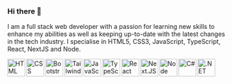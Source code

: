 ### Hi there 👋

I am a full stack web developer with a passion for learning new skills to enhance my abilities as well as keeping up-to-date with the latest changes in the tech industry. I specialise in HTML5, CSS3, JavaScript, TypeScript, React, NextJS and Node.

<img src="https://cdn.jsdelivr.net/gh/devicons/devicon/icons/html5/html5-original-wordmark.svg" alt="HTML" width=40 align="left" />
<img src="https://cdn.jsdelivr.net/gh/devicons/devicon/icons/css3/css3-original-wordmark.svg" alt="CSS" width=40 align="left" />
<img src="https://cdn.jsdelivr.net/gh/devicons/devicon/icons/bootstrap/bootstrap-original.svg" alt="Bootstrap" width=40 align="left" />
<img src="https://cdn.jsdelivr.net/gh/devicons/devicon/icons/tailwindcss/tailwindcss-plain.svg" alt="TailwindCSS" width=40 align="left" />
<img src="https://cdn.jsdelivr.net/gh/devicons/devicon/icons/javascript/javascript-original.svg" alt="JavaScript" width=40 align="left" />
<img src="https://cdn.jsdelivr.net/gh/devicons/devicon/icons/typescript/typescript-original.svg" alt="TypeScript" width=40 align="left" />
<img src="https://cdn.jsdelivr.net/gh/devicons/devicon/icons/react/react-original.svg" alt="React" width=40 align="left" />
<img src="https://cdn.jsdelivr.net/gh/devicons/devicon/icons/nextjs/nextjs-original.svg" alt="Next.JS" width=40 align="left" />
<img src="https://cdn.jsdelivr.net/gh/devicons/devicon/icons/nodejs/nodejs-original.svg" alt="Node" width=40 align="left" />
<img src="https://cdn.jsdelivr.net/gh/devicons/devicon/icons/csharp/csharp-original.svg" alt="C#" width=40 align="left" />
<img src="https://cdn.jsdelivr.net/gh/devicons/devicon/icons/dotnetcore/dotnetcore-original.svg" alt=".NET Core" width=40 align="left" />

<!--
**rsheppard-dev/rsheppard-dev** is a ✨ _special_ ✨ repository because its `README.md` (this file) appears on your GitHub profile.

Here are some ideas to get you started:

- 🔭 I’m currently working on ...
- 🌱 I’m currently learning ...
- 👯 I’m looking to collaborate on ...
- 🤔 I’m looking for help with ...
- 💬 Ask me about ...
- 📫 How to reach me: ...
- 😄 Pronouns: ...
- ⚡ Fun fact: ...
-->

